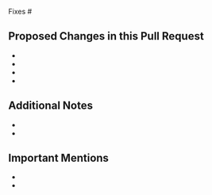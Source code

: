 Fixes #

## Proposed Changes in this Pull Request

-
-
-
-

## Additional Notes

-
-

## Important Mentions

-
-